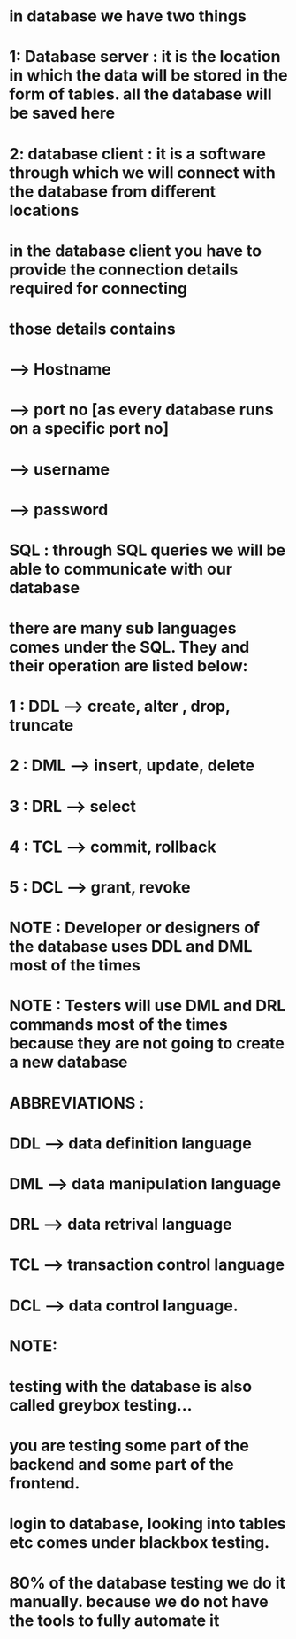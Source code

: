 # in database we have two things
# 1: Database server :  it is the location in which the data will be stored in the form of tables. all the database will be saved here
# 2: database client :  it is a software through which we will connect with the database from different locations
# in the database client you have to provide the connection details required for connecting

# those details contains
# --> Hostname
# --> port no  [as every database runs on a specific port no]
# --> username
# --> password

# SQL : through SQL queries we will be able to communicate with our database
# there are many sub languages comes under the SQL. They and their operation are listed below:

# 1 : DDL --> create, alter , drop, truncate
# 2 : DML --> insert, update,  delete
# 3 : DRL --> select
# 4 : TCL --> commit, rollback 
# 5 : DCL --> grant, revoke

# NOTE : Developer or designers of the database uses DDL and DML most of the times 
# NOTE : Testers will use DML and DRL commands most of the times because they are not going to create a new database

# ABBREVIATIONS :
# DDL --> data definition language
# DML --> data manipulation language
# DRL --> data retrival language
# TCL --> transaction control language
# DCL --> data control language.

# NOTE:
# testing with the database is also called greybox testing...
# you are testing some part of the backend and some part of the frontend.
# login to database, looking into tables etc comes under blackbox testing.

# 80% of the database testing we do it manually. because we do not have the tools to fully automate it